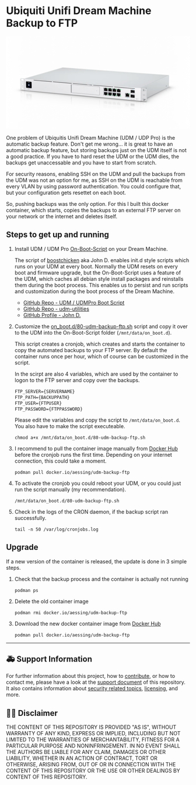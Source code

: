 # Ubiquiti Unifi Dream Machine Backup to FTP

![Picture of a Ubiquiti Unifi Dream Machine Pro](.footage/udmpro.png)

One problem of Ubiquitis Unifi Dream Machine (UDM / UDP Pro) is the automatic backup feature. Don't get me wrong... it is great to have an automatic backup feature, but storing backups just on the UDM itself is not a good practice. If you have to hard reset the UDM or the UDM dies, the backups get unaccessable and you have to start from scratch.

For security reasons, enabling SSH on the UDM and pull the backups from the UDM was not an option for me, as SSH on the UDM is reachable from every VLAN by using password authentication. You could configure that, but your configuration gets resettet on each boot.

So, pushing backups was the only option. For this I built this docker container, which starts, copies the backups to an external FTP server on your network or the internet and deletes itself.

## Steps to get up and running

1. Install UDM / UDM Pro [On-Boot-Script](https://github.com/boostchicken/udm-utilities/tree/master/on-boot-script) on your Dream Machine.

    The script of [boostchicken](https://github.com/boostchicken) aka John D. enables init.d style scripts which runs on your UDM at every boot. Normally the UDM resets on every boot and firmware upgrade, but the On-Boot-Script uses a feature of the UDM, which caches all debian style install packages and reinstalls them during the boot process. This enables us to persist and run scripts and customization during the boot process of the Dream Machine.
    - [GitHub Repo - UDM / UDMPro Boot Script](https://github.com/boostchicken/udm-utilities/tree/master/on-boot-script)    
    - [GitHub Repo - udm-utilities](https://github.com/boostchicken/udm-utilities)
    - [GitHub Profile - John D.](https://github.com/boostchicken)

1.  Customize the [on_boot.d/80-udm-backup-ftp.sh](on_boot.d/80-udm-backup-ftp.sh) script and copy it over to the UDM into the On-Boot-Script folder (`/mnt/data/on_boot.d`).

    This script creates a cronjob, which creates and starts the container to copy the automated backups to your FTP server. By default the container runs once per hour, which of course can be customized in the script.

    In the scirpt are also 4 variables, which are used by the container to logon to the FTP server and copy over the backups. 

    ```shell
    FTP_SERVER={SERVERNAME}
    FTP_PATH={BACKUPPATH}
    FTP_USER={FTPUSER}
    FTP_PASSWORD={FTPPASSWORD}
    ```

    Please edit the variables and copy the script to `/mnt/data/on_boot.d`. You also have to make the script executeable.
    ```shell
    chmod a+x /mnt/data/on_boot.d/80-udm-backup-ftp.sh
    ```

1.  I recommend to pull the container image manually from [Docker Hub](https://hub.docker.com/repository/docker/aessing/udm-backup-ftp) before the cronjob runs the first time. Depending on your internet connection, this could take a moment.
    ```shell
    podman pull docker.io/aessing/udm-backup-ftp
    ```

1. To activate the cronjob you could reboot your UDM, or you could just run the script manually (my recommendation).
    ```shell
    /mnt/data/on_boot.d/80-udm-backup-ftp.sh
    ```

1. Check in the logs of the CRON daemon, if the backup script ran successfully. 
   ```shell
   tail -n 50 /var/log/cronjobs.log
   ```

## Upgrade
If a new version of the container is released, the update is done in 3 simple steps.

1. Check that the backup process and the container is actually not running
    ```shell
    podman ps
    ```

1. Delete the old container image
    ```shell
    podman rmi docker.io/aessing/udm-backup-ftp
    ```

1. Download the new docker container image from [Docker Hub](https://hub.docker.com/repository/docker/aessing/udm-backup-ftp)
    ```shell
    podman pull docker.io/aessing/udm-backup-ftp
    ```

---

## :ambulance: Support Information

For further information about this project, how to [contribute](CONTRIBUTING.md), or how to contact me, please have a look at the [support document](SUPPORT.md) of this repository. It also contains information about [security related topics](SECURITY.md), [licensing](LICENSE.md), and more.  

## :man_judge: Disclaimer

THE CONTENT OF THIS REPOSITORY IS PROVIDED "AS IS", WITHOUT WARRANTY OF ANY KIND, EXPRESS OR IMPLIED, INCLUDING BUT NOT LIMITED TO THE WARRANTIES OF MERCHANTABILITY, FITNESS FOR A PARTICULAR PURPOSE AND NONINFRINGEMENT. IN NO EVENT SHALL THE AUTHORS BE LIABLE FOR ANY CLAIM, DAMAGES OR OTHER LIABILITY, WHETHER IN AN ACTION OF CONTRACT, TORT OR OTHERWISE, ARISING FROM, OUT OF OR IN CONNECTION WITH THE CONTENT OF THIS REPOSITORY OR THE USE OR OTHER DEALINGS BY CONTENT OF THIS REPOSITORY.